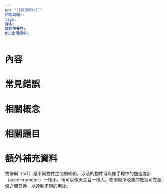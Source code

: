 ```yaml
---
up: "[[資訊時代]]"
相關試題: 
tags: 
課本: 
課題重要性: 
DSE出現頻率:
---
```

# 內容
# 常見錯誤
# 相關概念

# 相關題目
# 額外補充資料
物聯網（IoT）是不同物件之間的網絡。涉及的物件可以像手機中的加速度計（accelerometer）一樣小，也可以像天文台一樣大。物聯網所收集的數據可在設備之間交換，以達到不同的用途。




